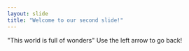```yaml
---
layout: slide
title: "Welcome to our second slide!"
---
```

"This world is full of wonders"
Use the left arrow to go back!
